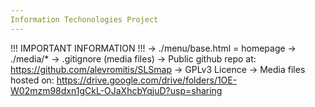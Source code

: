 ```yaml
---
Information Techonologies Project
---
```


!!! IMPORTANT INFORMATION !!!
  -> ./menu/base.html = homepage
  -> ./media/* -> .gitignore (media files)
  -> Public github repo at: https://github.com/alevromitis/SLSmap
  -> GPLv3 Licence
  -> Media files hosted on: https://drive.google.com/drive/folders/1OE-W02mzm98dxn1gCkL-OJaXhcbYqjuD?usp=sharing  
  
